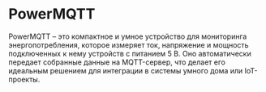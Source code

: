 # PowerMQTT
PowerMQTT – это компактное и умное устройство для мониторинга энергопотребления, которое измеряет ток, напряжение и мощность подключенных к нему устройств с питанием 5 В. Оно автоматически передает собранные данные на MQTT-сервер, что делает его идеальным решением для интеграции в системы умного дома или IoT-проекты.
